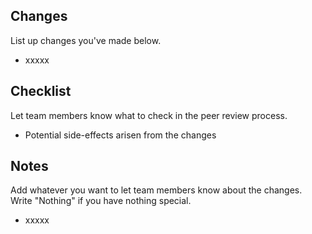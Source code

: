 ## Changes

List up changes you've made below.

- xxxxx

## Checklist

Let team members know what to check in the peer review process.

- Potential side-effects arisen from the changes

## Notes

Add whatever you want to let team members know about the changes. Write "Nothing" if you have nothing special.

- xxxxx
